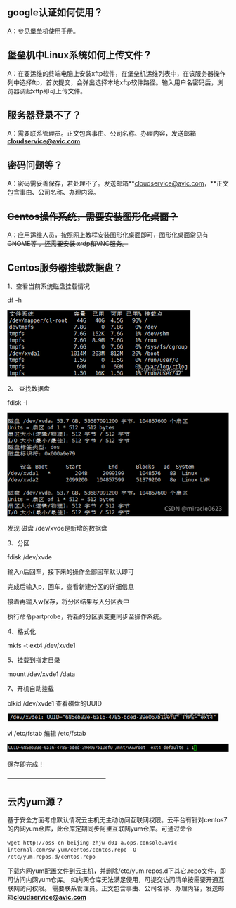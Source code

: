 ## google认证如何使用？

A：参见堡垒机使用手册。

## 堡垒机中Linux系统如何上传文件？

A：在要运维的终端电脑上安装xftp软件，在堡垒机运维列表中，在该服务器操作列中选择ftp，首次提交，会弹出选择本地xftp软件路径。输入用户名密码后，浏览器调起xftp即可上传文件。

## 服务器登录不了？

A：需要联系管理员。正文包含事由、公司名称、办理内容，发送邮箱**cloudservice@avic.com**

## 密码问题等？

A：密码需妥善保存，若处理不了。发送邮箱**cloudservice@avic.com，**正文包含事由、公司名称、办理内容。

## ~~Centos操作系统，需要安装图形化桌面？~~

~~A：应用运维人员，按照网上教程安装图形化桌面即可，图形化桌面常见有GNOME等 ，还需要安装 xrdp和VNC服务。~~

## Centos服务器挂载数据盘？

1、查看当前系统磁盘挂载情况

df -h

![](/assets/d1.png)

2、 查找数据盘

fdisk -l

![](/assets/d2.png)

发现 磁盘 /dev/xvde是新增的数据盘

3、分区

fdisk /dev/xvde

输入n后回车，接下来的操作全部回车默认即可

完成后输入p，回车，查看新建分区的详细信息

接着再输入w保存，将分区结果写入分区表中

执行命令partprobe，将新的分区表变更同步至操作系统。

4、格式化

mkfs -t ext4 /dev/xvde1

5、挂载到指定目录

mount /dev/xvde1 /data

7、开机自动挂载

blkid /dev/xvde1 查看磁盘的UUID

![](/assets/d6.png)

vi /etc/fstab 编辑 /etc/fstab

![](/assets/d7.png)

保存即完成！

————————————————

## 云内yum源？

基于安全方面考虑默认情况云主机无主动访问互联网权限。云平台有针对centos7的内网yum仓库，此仓库定期同步阿里互联网yum仓库。可通过命令 

```
wget http://oss-cn-beijing-zhjw-d01-a.ops.console.avic-internal.com/sw-yum/centos/centos.repo -O    /etc/yum.repos.d/centos.repo
```



下载内网yum配置文件到云主机，并删除/etc/yum.repos.d下其它.repo文件，即可访问内网yum仓库。
如内网仓库无法满足使用，可提交访问清单按需要开通互联网访问权限。
需要联系管理员。正文包含事由、公司名称、办理内容，发送邮箱**cloudservice@avic.com**

